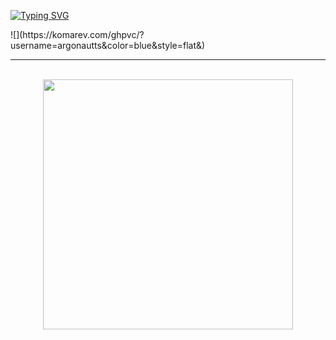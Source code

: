 [![Typing SVG](https://readme-typing-svg.herokuapp.com?font=Fira+Code&pause=1000&color=06A0CD&random=false&width=435&lines=Hi%2C+I'm+Alexander;Golang+Developer)](https://git.io/typing-svg)
<div align="left">
 ![](https://komarev.com/ghpvc/?username=argonautts&color=blue&style=flat&)
</div>

---
<div align="center">
	<br>
		<img src="good-times.svg" width="400px">
	<br>
</div>
